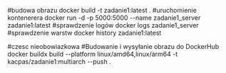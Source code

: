 #budowa obrazu
docker build -t zadanie1:latest .
#uruchomienie kontenerera
docker run -d -p 5000:5000 --name zadanie1_server zadanie1:latest
#sprawdzenie logów
docker logs zadanie1_server
#sprawdzenie warstw
docker history zadanie1:latest


#czesc nieobowiazkowa
#Budowanie i wysyłanie obrazu do DockerHub
docker buildx build --platform linux/amd64,linux/arm64 -t kacpas/zadanie1:multiarch --push .
